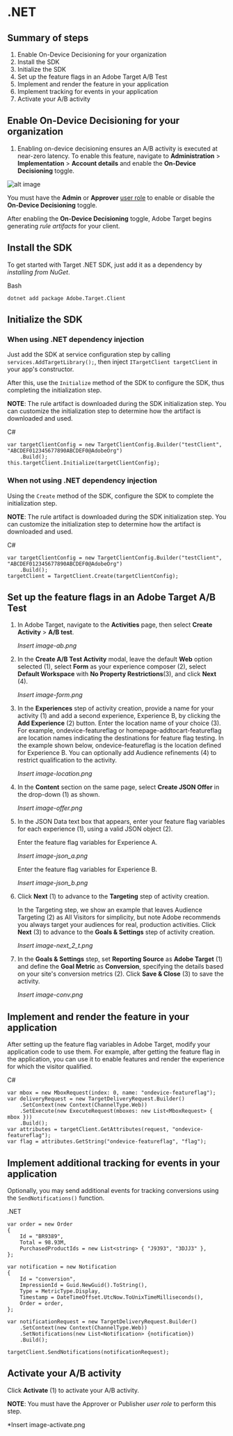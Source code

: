 # .NET

## Summary of steps

1. Enable On-Device Decisioning for your organization
1. Install the SDK
1. Initialize the SDK
1. Set up the feature flags in an Adobe Target A/B Test
1. Implement and render the feature in your application
1. Implement tracking for events in your application
1. Activate your A/B activity

## Enable On-Device Decisioning for your organization

1. Enabling on-device decisioning ensures an A/B activity is executed at near-zero latency. To enable this feature, navigate to **Administration** > **Implementation** > **Account details** and enable the **On-Device Decisioning** toggle.

![alt image](./asset-getting-started-1.png)

<InlineAlert variant="info" slots="text"/>

You must have the **Admin** or **Approver** [user role](https://experienceleague.adobe.com/docs/target/using/administer/manage-users/user-management.html) to enable or disable the **On-Device Decisioning** toggle.

After enabling the **On-Device Decisioning** toggle, Adobe Target begins generating *rule artifacts* for your client.

## Install the SDK

To get started with Target .NET SDK, just add it as a dependency by *installing from NuGet*.

Bash

```
dotnet add package Adobe.Target.Client
```

## Initialize the SDK

### When using .NET dependency injection

Just add the SDK at service configuration step by calling `services.AddTargetLibrary();`, then inject `ITargetClient targetClient` in your app's constructor.

After this, use the `Initialize` method of the SDK to configure the SDK, thus completing the initialization step.

**NOTE**: The rule artifact is downloaded during the SDK initialization step. You can customize the initialization step to determine how the artifact is downloaded and used.

C#

```
var targetClientConfig = new TargetClientConfig.Builder("testClient", "ABCDEF012345677890ABCDEF0@AdobeOrg")
    .Build();
this.targetClient.Initialize(targetClientConfig);
```

### When not using .NET dependency injection

Using the `Create` method of the SDK, configure the SDK to complete the initialization step.

**NOTE**: The rule artifact is downloaded during the SDK initialization step. You can customize the initialization step to determine how the artifact is downloaded and used.

C#

```
var targetClientConfig = new TargetClientConfig.Builder("testClient", "ABCDEF012345677890ABCDEF0@AdobeOrg")
    .Build();
targetClient = TargetClient.Create(targetClientConfig);
```

## Set up the feature flags in an Adobe Target A/B Test

1. In Adobe Target, navigate to the **Activities** page, then select **Create Activity** > **A/B test**.

   *Insert image-ab.png*

1. In the **Create A/B Test Activity** modal, leave the default **Web** option selected (1), select **Form** as your experience composer (2), select **Default Workspace** with **No Property Restrictions**(3), and click **Next** (4).

   *Insert image-form.png*

1. In the **Experiences** step of activity creation, provide a name for your activity (1) and add a second experience, Experience B, by clicking the **Add Experience** (2) button. Enter the location name of your choice (3). For example,  ondevice-featureflag or homepage-addtocart-featureflag are location names indicating the destinations for feature flag testing.  In the example shown below, ondevice-featureflag is the location defined for Experience B. You can optionally add Audience refinements (4) to restrict qualification to the activity.

   *Insert image-location.png*

1. In the **Content** section on the same page, select **Create JSON Offer** in the drop-down (1) as shown.

   *Insert image-offer.png*

1. In the JSON Data text box that appears, enter your feature flag variables for each experience (1), using a valid JSON object (2).

   Enter the feature flag variables for Experience A.

   *Insert image-json_a.png*

   Enter the feature flag variables for Experience B.

   *Insert image-json_b.png*

1. Click **Next** (1) to advance to the **Targeting** step of activity creation.

   In the Targeting step, we show an example that leaves Audience Targeting (2) as All Visitors for simplicity, but note Adobe recommends you always target your audiences for real, production activities. Click **Next** (3) to advance to the **Goals & Settings** step of activity creation.

   *Insert image-next_2_t.png*

1. In the **Goals & Settings** step, set **Reporting Source** as **Adobe Target** (1) and define the **Goal Metric** as **Conversion**, specifying the details based on your site's conversion metrics (2). Click **Save & Close** (3) to save the activity.

   *Insert image-conv.png*

## Implement and render the feature in your application

After setting up the feature flag variables in Adobe Target, modify your application code to use them. For example, after getting the feature flag in the application, you can use it to enable features and render the experience for which the visitor qualified.

C#

```
var mbox = new MboxRequest(index: 0, name: "ondevice-featureflag");
var deliveryRequest = new TargetDeliveryRequest.Builder()
    .SetContext(new Context(ChannelType.Web))
    .SetExecute(new ExecuteRequest(mboxes: new List<MboxRequest> { mbox }))
    .Build();
var attributes = targetClient.GetAttributes(request, "ondevice-featureflag");
var flag = attributes.GetString("ondevice-featureflag", "flag");
```

## Implement additional tracking for events in your application

Optionally, you may send additional events for tracking conversions using the `SendNotifications()` function.

.NET

```
var order = new Order
{
    Id = "BR9389",
    Total = 98.93M,
    PurchasedProductIds = new List<string> { "J9393", "3DJJ3" },
};
​
var notification = new Notification
{
    Id = "conversion",
    ImpressionId = Guid.NewGuid().ToString(),
    Type = MetricType.Display,
    Timestamp = DateTimeOffset.UtcNow.ToUnixTimeMilliseconds(),
    Order = order,
};
​
var notificationRequest = new TargetDeliveryRequest.Builder()
    .SetContext(new Context(ChannelType.Web))
    .SetNotifications(new List<Notification> {notification})
    .Build();
​
targetClient.SendNotifications(notificationRequest);
```

## Activate your A/B activity

Click **Activate** (1) to activate your A/B activity.

**NOTE**: You must have the Approver or Publisher *user role* to perform this step.

*Insert image-activate.png
